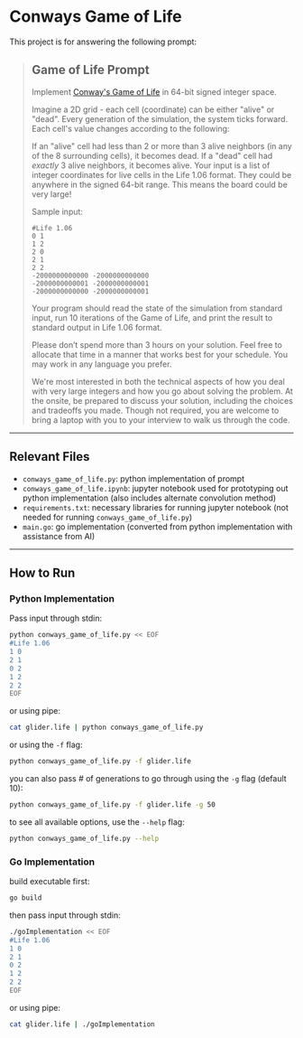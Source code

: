 # Conways Game of Life

This project is for answering the following prompt:

> ## Game of Life Prompt
> Implement [Conway's Game of Life](https://en.wikipedia.org/wiki/Conway%27s_Game_of_Life) in 64-bit signed integer space.
> 
> Imagine a 2D grid - each cell (coordinate) can be either "alive" or "dead". Every generation of the simulation, the system ticks forward. Each cell's value changes according to the following:
> 
> If an "alive" cell had less than 2 or more than 3 alive neighbors (in any of the 8 surrounding cells), it becomes dead.
> If a "dead" cell had *exactly* 3 alive neighbors, it becomes alive.
> Your input is a list of integer coordinates for live cells in the Life 1.06 format. They could be anywhere in the signed 64-bit range. This means the board could be very large!
> 
> Sample input:
> ```
> #Life 1.06
> 0 1
> 1 2
> 2 0
> 2 1
> 2 2
> -2000000000000 -2000000000000
> -2000000000001 -2000000000001
> -2000000000000 -2000000000001
> ```
> 
> Your program should read the state of the simulation from standard input, run 10 iterations of the Game of Life, and print the result to standard output in Life 1.06 format.
> 
> Please don’t spend more than 3 hours on your solution. Feel free to allocate that time in a manner that works best for your schedule. You may work in any language you prefer.
> 
> We're most interested in both the technical aspects of how you deal with very large integers and how you go about solving the problem. At the onsite, be prepared to discuss your solution, including the choices and tradeoffs you made. Though not required, you are welcome to bring a laptop with you to your interview to walk us through the code.

---
## Relevant Files

- `conways_game_of_life.py`: python implementation of prompt
- `conways_game_of_life.ipynb`: jupyter notebook used for prototyping out python implementation (also includes alternate convolution method)
- `requirements.txt`: necessary libraries for running jupyter notebook (not needed for running `conways_game_of_life.py`)
- `main.go`: go implementation (converted from python implementation with assistance from AI)

---
## How to Run
### Python Implementation
Pass input through stdin:
```bash
python conways_game_of_life.py << EOF
#Life 1.06
1 0
2 1
0 2
1 2
2 2
EOF
```
or using pipe:
```bash
cat glider.life | python conways_game_of_life.py
```
or using the `-f` flag:
```bash
python conways_game_of_life.py -f glider.life
```

you can also pass # of generations to go through using the `-g` flag (default 10):
```bash
python conways_game_of_life.py -f glider.life -g 50
```

to see all available options, use the `--help` flag:

```bash
python conways_game_of_life.py --help
```

### Go Implementation
build executable first:
```bash
go build
```

then pass input through stdin:
```bash
./goImplementation << EOF
#Life 1.06
1 0
2 1
0 2
1 2
2 2
EOF
```
or using pipe:
```bash
cat glider.life | ./goImplementation
```